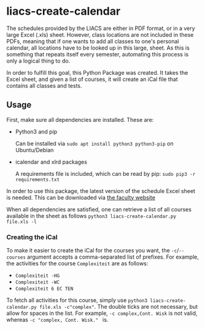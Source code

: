 # liacs-create-calendar

The schedules provided by the LIACS are either in PDF format, or in a very large Excel (.xls) sheet. However, class locations are not included in these PDFs, meaning that if one wants to add all classes to one's personal calendar, all locations have to be looked up in this large, sheet. As this is something that repeats itself every semester, automating this process is only a logical thing to do.

In order to fulfill this goal, this Python Package was created. It takes the Excel sheet, and given a list of courses, it will create an iCal file that contains all classes and tests.

## Usage

First, make sure all dependencies are installed. These are:

* Python3 and pip

    Can be installed via `sudo apt install python3 python3-pip` on Ubuntu/Debian

* icalendar and xlrd packages

    A requirements file is included, which can be read by pip:
    `sudo pip3 -r requirements.txt`


In order to use this package, the latest version of the schedule Excel sheet is needed. This can be downloaded via [the faculty website](https://www.student.universiteitleiden.nl/studie-en-studeren/studie/onderwijsinformatie/roosters/wiskunde-en-natuurwetenschappen/informatica-bsc?cf=wiskunde-en-natuurwetenschappen&cd=informatica-bsc#tab-2)

When all dependencies are satisfied, one can retrieve a list of all courses available in the sheet as follows `python3 liacs-create-calendar.py file.xls -l`

### Creating the iCal

To make it easier to create the iCal for the courses you want, the `-c`/`--courses` argument accepts a comma-separated list of prefixes. For example, the activities for the course `Complexiteit` are as follows:
* `Complexiteit -HG`
* `Complexiteit -WC`
* `Complexiteit 6 EC TEN`

To fetch all activities for this course, simply use `python3 liacs-create-calendar.py file.xls -c"complex"`. The double ticks are not necessary, but allow for spaces in the list. For example, `-c complex,Cont. Wisk` is not valid, whereas `-c "complex, Cont. Wisk." ` is.


